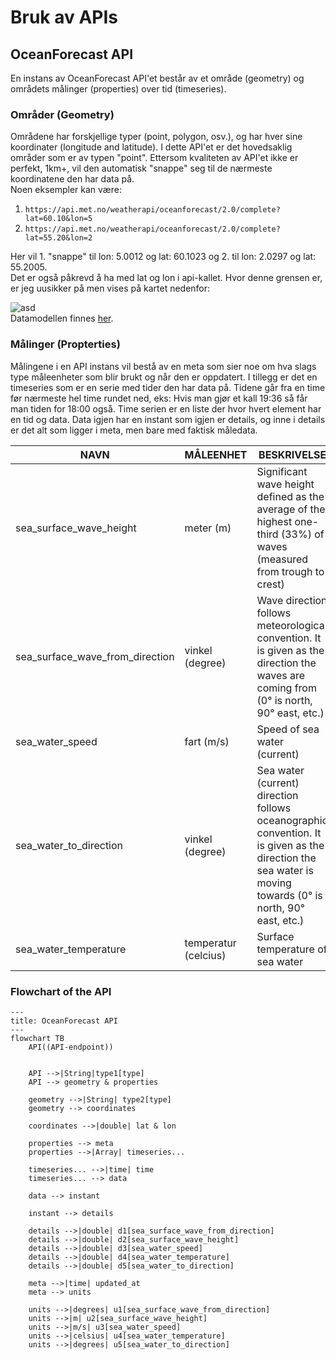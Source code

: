 # Bruk av APIs

## OceanForecast API
En instans av OceanForecast API'et består av et område (geometry) og områdets målinger (properties) over tid (timeseries).

### Områder (Geometry)
Områdene har forskjellige typer (point, polygon, osv.), og har hver sine koordinater (longitude and latitude). I dette API'et er det hovedsaklig områder som er av typen "point". Ettersom kvaliteten av API'et ikke er perfekt, 1km+, vil den automatisk "snappe" seg til de nærmeste koordinatene den har data på.<br>
Noen eksempler kan være:
1. `https://api.met.no/weatherapi/oceanforecast/2.0/complete?lat=60.10&lon=5`
2. `https://api.met.no/weatherapi/oceanforecast/2.0/complete?lat=55.20&lon=2`

Her vil 1. "snappe" til lon: 5.0012 og lat: 60.1023 og 2. til lon: 2.0297 og lat: 55.2005.<br>
Det er også påkrevd å ha med lat og lon i api-kallet. Hvor denne grensen er, er jeg uusikker på men vises på kartet nedenfor:

![asd](https://docs.api.met.no/doc/assets/oceanforecast_area.png)<br>
Datamodellen finnes [her](https://docs.api.met.no/doc/oceanforecast/datamodel).

### Målinger (Propterties)
Målingene i en API instans vil bestå av en meta som sier noe om hva slags type måleenheter som blir brukt og når den er oppdatert. I tillegg er det en timeseries som er en serie med tider den har data på. Tidene går fra en time før nærmeste hel time rundet ned, eks: Hvis man gjør et kall 19:36 så får man tiden for 18:00 også. Time serien er en liste der hvor hvert element har en tid og data. Data igjen har en instant som igjen er details, og inne i details er det alt som ligger i meta, men bare med faktisk måledata.

| NAVN | MÅLEENHET | BESKRIVELSE |
|--------|--------|-------|
| sea_surface_wave_height | meter (m) | Significant wave height defined as the average of the highest one-third (33%) of waves (measured from trough to crest) |
| sea_surface_wave_from_direction | vinkel (degree) | Wave direction follows meteorological convention. It is given as the direction the waves are coming from (0° is north, 90° east, etc.) |
| sea_water_speed | fart (m/s) | Speed of sea water (current) |
| sea_water_to_direction | vinkel (degree) | Sea water (current) direction follows oceanographic convention. It is given as the direction the sea water is moving towards (0° is north, 90° east, etc.) |
| sea_water_temperature | temperatur (celcius) | Surface temperature of sea water |



### Flowchart of the API
```mermaid
---
title: OceanForecast API
---
flowchart TB
    API((API-endpoint))


    API -->|String|type1[type]
    API --> geometry & properties

    geometry -->|String| type2[type]
    geometry --> coordinates
    
    coordinates -->|double| lat & lon

    properties --> meta
    properties -->|Array| timeseries...

    timeseries... -->|time| time
    timeseries... --> data

    data --> instant

    instant --> details

    details -->|double| d1[sea_surface_wave_from_direction]
    details -->|double| d2[sea_surface_wave_height]
    details -->|double| d3[sea_water_speed]
    details -->|double| d4[sea_water_temperature]
    details -->|double| d5[sea_water_to_direction]

    meta -->|time| updated_at
    meta --> units

    units -->|degrees| u1[sea_surface_wave_from_direction]
    units -->|m| u2[sea_surface_wave_height]
    units -->|m/s| u3[sea_water_speed]
    units -->|celsius| u4[sea_water_temperature]
    units -->|degrees| u5[sea_water_to_direction]
```